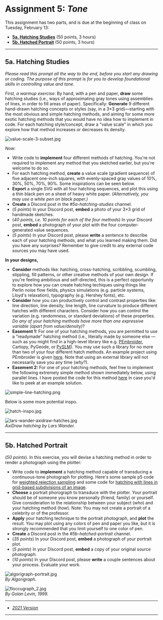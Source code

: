 # Assignment 5: *Tone*

This assignment has two parts, and is due at the beginning of class on Tuesday, February 13: 

* [**5a. Hatching Studies**](#5a-hatching-studies) (50 points, 3 hours)
* [**5b. Hatched Portrait**](#5b-hatched-portrait) (50 points, 3 hours)

---

## 5a. Hatching Studies

*Please read this prompt all the way to the end, before you start any drawing or coding. The purpose of this prompt is for you to develop foundational skills in controlling value and tone.*

*First, a warmup exercise*: By hand, with a pen and paper, **draw** some hatching studies (i.e., ways of approximating gray tones using assemblies of lines, in order to fill areas of paper). Specifically: **Generate** 9 different hand-drawn hatching concepts or styles (say, in a 3×3 grid)—starting with the most obvious and simple hatching methods, and aiming for some more exotic hatching methods that you would have no idea how to implement in code. For each hatching style/concept, draw a "value scale" in which you explore how that method increases or decreases its density.

![value-scale-3-subset.jpg](img/value-scale-3-subset.jpg)


*Now*: 

* Write code to **implement** four different methods of hatching. You're not required to implement any method that you sketched earlier, but you're welcome to do so.
* For each hatching method, **create** a value scale (gradient sequence) of five adjacent one-inch squares, with evenly-spaced gray values of 10%, 30%, 50%, 70%, 90%. Some inspirations can be seen below.
* **Export** a single SVG with all four hatching sequences, and plot this using a thin black pen on a sheet of heavy white paper. *(Alternatively, you may use a white pen on black paper.)*
* **Create** a Discord post in the *#5a-hatching-studies* channel.
* (*5 points*) In your Discord post, **embed** a photo of your 3×3 grid of handmade sketches.
* (*40 points, i.e. 10 points for each of the four methods*) In your Discord post, **embed** a photograph of your plot with the four computer-generated value sequences.
* (*5 points*) In your Discord post, please **write** a sentence to describe each of your hatching methods, and what you learned making them. Did you have any surprises? Remember to give credit to any external code sources you may have used.

**In your designs,** 

* **Consider** methods like: hatching, cross-hatching, scribbling, scumbling, stippling, fill patterns, or other creative methods of your own design. If you're feeling ambitious and self-directed, this is a perfect opportunity to explore how you can create hatching techiques using things like Perlin noise flow fields, physics simulations (e.g. particle systems, Lloyd's relaxation), typography (e.g. Hershey fonts), etc. 
* **Consider** how you can productively control and contrast properties like: line direction, line density, line length, line curvature to produce different hatches with different characters. Consider how you can control the variation (e.g. randomness, or standard deviations) of these properties. *Do any of your hatching methods have more than one expressive variable (apart from value/density)*? 
* **Easement 1:** For one of your hatching methods, you are permitted to use a “readymade” hatching method (i.e., literally made by someone else — such as you might find in a high-level library like e.g. [PEmbroider](https://github.com/CreativeInquiry/PEmbroider), Cartopy, PyGeode, or [PySLM](https://github.com/drlukeparry/pyslm)). You may use such a library for no more than two of your four different hatch methods. An example project using PEmbroider is given [here](pembroider-example.md). Note that using an external library will not necessarily save you any time (*why*?).
* **Easement 2:** For one of your hatching methods, feel free to implement the following extremely simple method shown immediately below, using parallel lines.  I have posted the code for this method [here](https://editor.p5js.org/golan/sketches/4KhqqgP7l) in case you'd like to peek at an example solution.

![simple-line-hatching.png](img/simple-line-hatching.png)

Below is some more potential inspo. 

![hatch-inspo.jpg](img/hatch-inspo.jpg)

![lars-wander-axidraw-hatches.jpg](img/lars-wander-axidraw-hatches.jpg)<br />*AxiDraw hatching by Lars Wander.*

---

## 5b. Hatched Portrait

(*50 points*). In this exercise, you will devise a hatching method in order to render a photograph using the plotter:

* Write code to **implement** a hatching method capable of transducing a continuous-tone photograph for plotting. Here's some sample p5 code for [weighted rejection sampling](https://editor.p5js.org/golan/sketches/qmdA2b2_Y) and some code for [hatching with lines in grid-based subdivisions of an image](https://editor.p5js.org/golan/sketches/CQmqp4JTQ).
* **Choose** a portrait phorograph to transduce with the plotter. Your portrait should be of someone you know personally (friend, family) or yourself. Give consideration to the relationship between your subject (*who*) and your hatching method (*how*). Note: You may not create a portrait of a celebrity or of the professor.
* **Apply** your hatching technique to the portrait photograph, and **plot** the result. You may plot using any colors of pen and paper you like, but it is strongly recommended that you limit yourself to one color of pen.
* **Create** a Discord post in the *#5b-hatched-portrait* channel.
* (*35 points*) In your Discord post, **embed** a photograph of your portrait plot.
* (*5 points*) In your Discord post, **embed** a copy of your original source photograph.
* (*10 points*) In your Discord post, please **write** a couple sentences about your process. Evaluate your work. 

![algorigraph-portrait.jpg](img/algorigraph-portrait.jpg)<br />*By Algorigraph*.

![floccugraph_2.jpg](img/floccugraph_2.jpg)<br />*By Golan Levin, 1999.*

---

* [*2021 Version*](https://courses.ideate.cmu.edu/60-428/f2021/offerings/4-hatching/)

---
